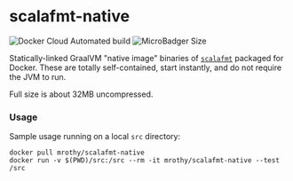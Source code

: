 # scalafmt-native

![Docker Cloud Automated build](https://img.shields.io/docker/cloud/automated/mrothy/scalafmt-native.svg)
![MicroBadger Size](https://img.shields.io/microbadger/image-size/mrothy/scalafmt-native.svg)

Statically-linked GraalVM "native image" binaries of [`scalafmt`] packaged for
Docker. These are totally self-contained, start instantly, and do not require
the JVM to run.

Full size is about 32MB uncompressed.

[`scalafmt`]: https://scalameta.org/scalafmt/

### Usage
Sample usage running on a local `src` directory:

    docker pull mrothy/scalafmt-native
    docker run -v $(PWD)/src:/src --rm -it mrothy/scalafmt-native --test /src
